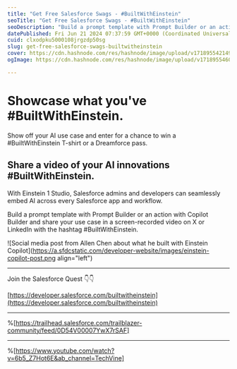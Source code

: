 ```yaml
---
title: "Get Free Salesforce Swags - #BuiltWithEinstein"
seoTitle: "Get Free Salesforce Swags - #BuiltWithEinstein"
seoDescription: "Build a prompt template with Prompt Builder or an action with Copilot Builder and share your use case in a screen-recorded video on X or LinkedIn with the h"
datePublished: Fri Jun 21 2024 07:37:59 GMT+0000 (Coordinated Universal Time)
cuid: clxodpku5000108jrgzdp50sg
slug: get-free-salesforce-swags-builtwitheinstein
cover: https://cdn.hashnode.com/res/hashnode/image/upload/v1718955421496/b0f23041-2f7d-493b-8267-e113b04516c0.png
ogImage: https://cdn.hashnode.com/res/hashnode/image/upload/v1718955460825/3cb721ae-0cad-45c9-b9a5-e4ad58e0ad7c.png

---
```


# Showcase what you've #BuiltWithEinstein.

Show off your AI use case and enter for a chance to win a #BuiltWithEinstein T-shirt or a Dreamforce pass.

## Share a video of your AI innovations #BuiltWithEinstein.

With Einstein 1 Studio, Salesforce admins and developers can seamlessly embed AI across every Salesforce app and workflow.

Build a prompt template with Prompt Builder or an action with Copilot Builder and share your use case in a screen-recorded video on X or LinkedIn with the hashtag #BuiltWithEinstein.

![Social media post from Allen Chen about what he built with Einstein Copilot](https://a.sfdcstatic.com/developer-website/images/einstein-copilot-post.png align="left")

---

Join the Salesforce Quest 👇👇

[https://developer.salesforce.com/builtwitheinstein](https://developer.salesforce.com/builtwitheinstein)

---

%[https://trailhead.salesforce.com/trailblazer-community/feed/0D54V00007YwX7rSAF] 

---

%[https://www.youtube.com/watch?v=6b5_Z7Hot6E&ab_channel=TechVine]